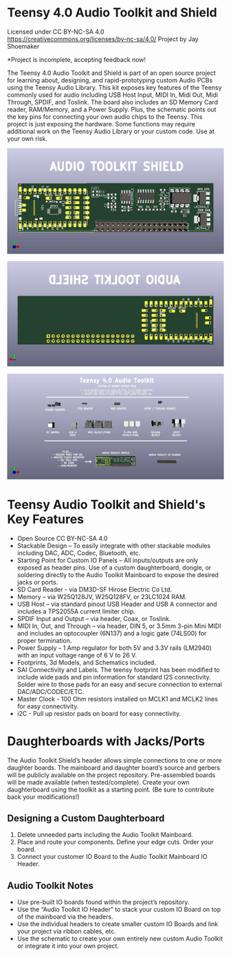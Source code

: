 # Teensy 4.0 Audio Toolkit and Shield
Licensed under CC BY-NC-SA 4.0
https://creativecommons.org/licenses/by-nc-sa/4.0/
Project by Jay Shoemaker

*Project is incomplete, accepting feedback now!


The Teensy 4.0 Audio Toolkit and Shield is part of an open source project for learning about, designing, and rapid-prototyping custom Audio PCBs using the Teensy Audio Library. This kit exposes key features of the Teensy commonly used for audio including USB Host Input, MIDI In, Midi Out, Midi Through, SPDIF, and Toslink. The board also includes an SD Memory Card reader, RAM/Memory, and a Power Supply. Plus, the schematic points out the key pins for connecting your own audio chips to the Teensy. This project is just exposing the hardware. Some functions may require additional work on the Teensy Audio Library or your custom code. Use at your own risk. 
 
![Audio Toolkit Shield](https://github.com/JayShoe/TEENSY_4.0_AUDIO_TOOLKIT/blob/master/documents/images/Teensy_4.0_Audio_Toolkit_Shield_image_1.jpg)

![Audio Toolkit Shield Back](https://github.com/JayShoe/TEENSY_4.0_AUDIO_TOOLKIT/blob/master/documents/images/Teensy_4.0_Audio_Toolkit_Shield_image_1_back.jpg)
 
![Audio Toolkit](https://github.com/JayShoe/TEENSY_4.0_AUDIO_TOOLKIT/blob/master/documents/images/Teensy_4.0_Audio_Toolkit_Shield_image_2.jpg)
 
 

# Teensy Audio Toolkit and Shield's Key Features
 * Open Source CC BY-NC-SA 4.0
 * Stackable Design – To easily integrate with other stackable modules including DAC, ADC, Codec, Bluetooth, etc. 
 * Starting Point for Custom IO Panels – All inputs/outputs are only exposed as header pins. Use of a custom daughterboard, dongle, or soldering directly to the Audio Toolkit Mainboard to expose the desired jacks or ports. 
  * SD Card Reader  - via DM3D-SF Hirose Electric Co Ltd. 
  * Memory – via W25Q128JV, W25Q128FV, or 23LC1024 RAM. 
  * USB Host – via standard pinout USB Header and USB A connector and includes a TPS2055A current limiter chip. 
  * SPDIF Input and Output – via header, Coax, or Toslink.
  * MIDI In, Out, and Through – via header, DIN 5, or 3.5mm 3-pin Mini MIDI and includes an optocoupler (6N137) and a logic gate (74LS00) for proper termination. 
  * Power Supply – 1 Amp regulator for both 5V and 3.3V rails (LM2940) with an input voltage range of 6 V to 26 V. 
 * Footprints, 3d Models, and Schematics included. 
 * SAI Connectivity and Labels. The teensy footprint has been modified to include wide pads and pin information for standard I2S connectivity. Solder wire to those pads for an easy and secure connection to external DAC/ADC/CODEC/ETC. 
  * Master Clock - 100 Ohm resistors installed on MCLK1 and MCLK2 lines for easy connectivity. 
  * i2C - Pull up resistor pads on board for easy connectivity.
# Daughterboards with Jacks/Ports
The Audio Toolkit Shield’s header allows simple connections to one or more daughter boards. The mainboard and daughter board’s source and gerbers will be publicly available on the project repository. Pre-assembled boards will be made available (when tested/complete). Create your own daughterboard using the toolkit as a starting point. (Be sure to contribute back your modifications!)
## Designing a Custom Daughterboard
1.	Delete unneeded parts including the Audio Toolkit Mainboard. 
2.	Place and route your components. Define your edge cuts. Order your board. 
3.	Connect your customer IO Board to the Audio Toolkit Mainboard IO Header. 
## Audio Toolkit Notes
-	Use pre-built IO boards found within the project’s repository. 
-	Use the “Audio Toolkit IO Header” to stack your custom IO Board on top of the mainboard via the headers. 
-	Use the individual headers to create smaller custom IO Boards and link your project via ribbon cables, etc. 
-	Use the schematic to create your own entirely new custom Audio Toolkit or integrate it into your own project. 

 
 
